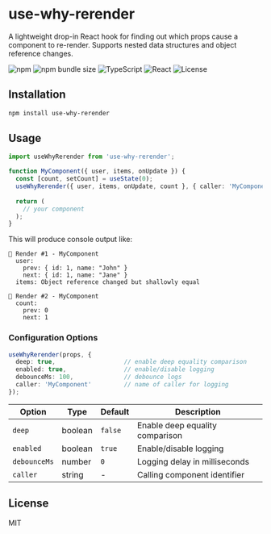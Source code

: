 # use-why-rerender

A lightweight drop-in React hook for finding out which props cause a component to re-render. Supports nested data structures and object reference changes.

![npm](https://img.shields.io/npm/v/use-why-rerender)
![npm bundle size](https://img.shields.io/bundlephobia/minzip/use-why-rerender)
![TypeScript](https://img.shields.io/badge/TypeScript-Ready-blue)
![React](https://img.shields.io/badge/React-18%2B-blue)
![License](https://img.shields.io/npm/l/use-why-rerender)

## Installation

```bash
npm install use-why-rerender
```

## Usage

```typescript
import useWhyRerender from 'use-why-rerender';

function MyComponent({ user, items, onUpdate }) {
  const [count, setCount] = useState(0);
  useWhyRerender({ user, items, onUpdate, count }, { caller: 'MyComponent' });
  
  return (
    // your component
  );
}
```

This will produce console output like:
```
🔁 Render #1 - MyComponent
  user:
    prev: { id: 1, name: "John" }
    next: { id: 1, name: "Jane" }
  items: Object reference changed but shallowly equal

🔁 Render #2 - MyComponent
  count:
    prev: 0
    next: 1
```

### Configuration Options

```typescript
useWhyRerender(props, {
  deep: true,                   // enable deep equality comparison
  enabled: true,                // enable/disable logging
  debounceMs: 100,              // debounce logs
  caller: 'MyComponent'         // name of caller for logging
});
```

| Option | Type | Default | Description |
|--------|------|---------|-------------|
| `deep` | boolean | `false` | Enable deep equality comparison |
| `enabled` | boolean | `true` | Enable/disable logging |
| `debounceMs` | number | `0` | Logging delay in milliseconds |
| `caller` | string | - | Calling component identifier |

## License

MIT